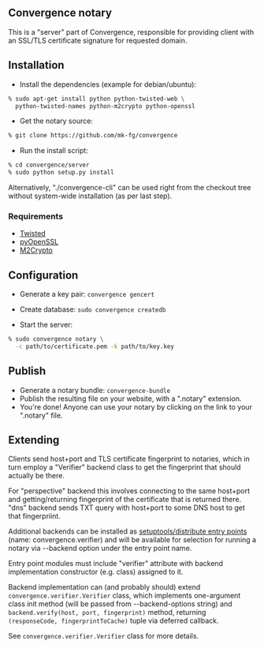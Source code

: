 Convergence notary
--------------------

This is a "server" part of Convergence, responsible for providing client with an
SSL/TLS certificate signature for requested domain.


Installation
--------------------

 - Install the dependencies (example for debian/ubuntu):

```bash
% sudo apt-get install python python-twisted-web \
  python-twisted-names python-m2crypto python-openssl
```

 - Get the notary source:

```bash
% git clone https://github.com/mk-fg/convergence
```

 - Run the install script:

```bash
% cd convergence/server
% sudo python setup.py install
```

Alternatively, "./convergence-cli" can be used right from the checkout tree
without system-wide installation (as per last step).

### Requirements

 - [Twisted](https://pypi.python.org/pypi/Twisted)
 - [pyOpenSSL](https://pypi.python.org/pypi/pyOpenSSL)
 - [M2Crypto](https://pypi.python.org/pypi/M2Crypto)


Configuration
--------------------

 - Generate a key pair: `convergence gencert`

 - Create database: `sudo convergence createdb`

 - Start the server:

```bash
% sudo convergence notary \
  -c path/to/certificate.pem -k path/to/key.key
```


Publish
--------------------

 - Generate a notary bundle: `convergence-bundle`
 - Publish the resulting file on your website, with a ".notary" extension.
 - You're done! Anyone can use your notary by clicking on the link to your ".notary" file.


Extending
--------------------

Clients send host+port and TLS certificate fingerprint to notaries, which in
turn employ a "Verifier" backend class to get the fingerprint that should
actually be there.

For "perspective" backend this involves connecting to the same host+port and
getting/returning fingerprint of the certificate that is returned there.
"dns" backend sends TXT query with host+port to some DNS host to get that
fingerpriint.

Additional backends can be installed as
[setuptools/distribute entry points](http://packages.python.org/distribute/setuptools.html#dynamic-discovery-of-services-and-plugins)
(name: convergence.verifier) and will be available for selection for running a
notary via --backend option under the entry point name.

Entry point modules must include "verifier" attribute with backend
implementation constructor (e.g. class) assigned to it.

Backend implementation can (and probably should) extend
`convergence.verifier.Verifier` class, which implements one-argument class init
method (will be passed from --backend-options string) and `backend.verify(host,
port, fingerprint)` method, returning `(responseCode, fingerprintToCache)` tuple
via deferred callback.

See `convergence.verifier.Verifier` class for more details.
